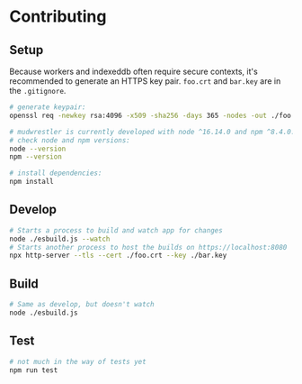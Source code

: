 # Contributing

## Setup

Because workers and indexeddb often require secure contexts, it's recommended to generate an HTTPS key pair. `foo.crt` and `bar.key` are in the `.gitignore`.

```bash
# generate keypair:
openssl req -newkey rsa:4096 -x509 -sha256 -days 365 -nodes -out ./foo.crt -keyout bar.key

# mudwrestler is currently developed with node ^16.14.0 and npm ^8.4.0.
# check node and npm versions:
node --version
npm --version

# install dependencies:
npm install
```

## Develop

```bash
# Starts a process to build and watch app for changes
node ./esbuild.js --watch
# Starts another process to host the builds on https://localhost:8080
npx http-server --tls --cert ./foo.crt --key ./bar.key
```

## Build

```bash
# Same as develop, but doesn't watch
node ./esbuild.js
```

## Test

```bash
# not much in the way of tests yet
npm run test
```
